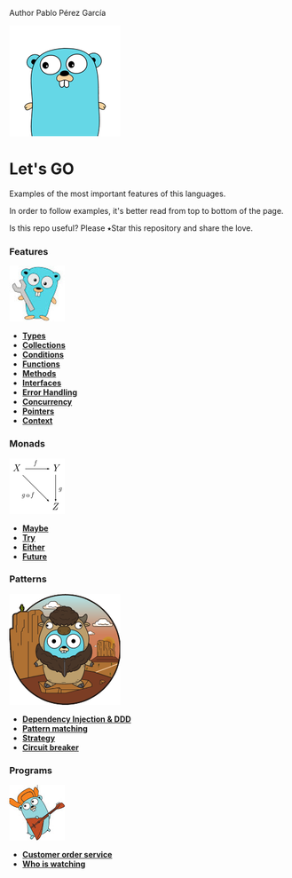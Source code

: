  Author Pablo Pérez García

![My image](img/gopher-main.png)    
 # Let's GO  
Examples of the most important features of this languages.

In order to follow examples, it's better read from top to bottom of the page.

Is this repo useful? Please ⭑Star this repository and share the love.

### Features
![My image](img/features.jpg)    

* **[Types](features/src/politrons/lang/Types_test.go)**
* **[Collections](features/src/politrons/lang/Collections_test.go)**
* **[Conditions](features/src/politrons/lang/Conditions_test.go)**
* **[Functions](features/src/politrons/lang/Functions_test.go)** 
* **[Methods](features/src/politrons/lang/Methods_test.go)**
* **[Interfaces](features/src/politrons/lang/Interfaces_test.go)**
* **[Error Handling](features/src/politrons/lang/ErrorHandling_test.go)**
* **[Concurrency](features/src/politrons/lang/Concurrency_test.go)**
* **[Pointers](features/src/politrons/lang/Pointers_test.go)**
* **[Context](features/src/politrons/lang/Context_test.go)**

### Monads
![My image](img/pure.png)    
* **[Maybe](features/src/politrons/monads/Maybe.go)**
* **[Try](features/src/politrons/monads/Try.go)**
* **[Either](features/src/politrons/monads/Either.go)**
* **[Future](features/src/politrons/monads/Future.go)**

### Patterns
![My image](img/pattern.png)    
* **[Dependency Injection & DDD](features/src/politrons/tools/DI)**
* **[Pattern matching](features/src/politrons/tools/patternMatching/PatternMatching_test.go)**
* **[Strategy](features/src/politrons/tools/Strategy_test.go)**
* **[Circuit breaker](features/src/politrons/tools/failFast/CircuitBreaker_test.go)**

### Programs
![My image](img/programs.jpg)    

* **[Customer order service](programs/basket/README.md)**
* **[Who is watching](https://github.com/politrons/Who-is-watching)**